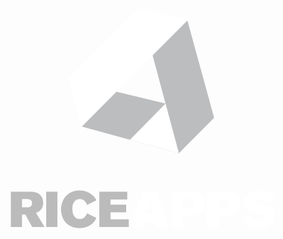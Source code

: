 <?xml version="1.0" encoding="UTF-8"?>
<svg width="424px" height="352px" viewBox="0 0 424 352" version="1.1" xmlns="http://www.w3.org/2000/svg" xmlns:xlink="http://www.w3.org/1999/xlink">
    <!-- Generator: Sketch 47.1 (45422) - http://www.bohemiancoding.com/sketch -->
    <title>logo-light</title>
    <desc>Created with Sketch.</desc>
    <defs></defs>
    <g id="Page-1" stroke="none" stroke-width="1" fill="none" fill-rule="evenodd">
        <g id="logos" transform="translate(-582.000000, -209.000000)">
            <g id="logo-light" transform="translate(579.000000, 208.000000)">
                <g id="logo" transform="translate(96.000000, 0.000000)">
                    <polygon id="Rectangle-3" fill="#BCBDBF" points="76.3164063 134.482422 155.29541 153.541992 176.471191 233.048828 20.9384766 190.204102"></polygon>
                    <polygon id="Rectangle-2" fill="#BCBDBF" points="134.321289 76.0527344 190.049805 20.4707031 232.787109 176.292969 176.249023 233.137695"></polygon>
                    <polygon id="Rectangle" fill="#FFFFFF" points="111.806641 0.974609375 190.072266 20.3398437 20.9902344 190.287109 0.3984375 113.083984"></polygon>
                    <polygon id="Triangle" fill="#FFFFFF" points="155.068359 153.519043 176.486816 233.112793 98.0551758 211.482666"></polygon>
                </g>
                <path d="M3.52,351 L3.52,294.44 L31.68,294.44 C37.04,294.44 42.16,294.76 45.6,296.2 C53.12,299.4 55.36,307.08 55.36,312.52 C55.36,314.68 55.12,319.72 51.04,323.88 C48.8,326.28 46.4,327.16 43.76,328.2 L57.52,351 L37.68,351 L26.72,331.08 L21.44,331.08 L21.44,351 L3.52,351 Z M28.8,306.28 L21.44,306.28 L21.44,319.48 L28.88,319.48 C31.84,319.48 37.52,319.32 37.52,312.92 C37.52,306.44 31.92,306.28 28.8,306.28 Z M60.16,351 L78.08,351 L78.08,294.52 L60.16,294.52 L60.16,351 Z M125.36,329.08 C124.72,331 122.24,338.36 113.92,338.36 C105.12,338.36 102,330.44 102,322.04 C102,319.8 102,313.4 106.24,309.32 C107.44,308.12 109.92,306.28 113.84,306.28 C121.36,306.28 124.08,312.28 125.52,315.64 L140.48,308.2 C139.28,305.96 138.16,304.04 135.76,301.56 C129.84,295.48 121.68,292.44 113.12,292.44 C94,292.44 83.84,307.88 83.84,323.08 C83.84,337.56 92.96,352.76 113.12,352.76 C121.2,352.76 129.28,350.12 135.04,344.44 C137.76,341.72 139.12,339.16 140.56,336.44 L125.36,329.08 Z M145.12,351 L192.24,351 L192.24,338.76 L163.04,338.76 L163.04,327.56 L188.08,327.56 L188.08,315.32 L163.04,315.32 L163.04,306.92 L189.84,306.92 L189.84,294.52 L145.12,294.52 L145.12,351 Z" id="logo-text" fill="#BBBBBB"></path>
                <path d="M193.92,351 L215.52,294.52 L235.84,294.52 L256.96,351 L237.76,351 L235.28,343.16 L215.6,343.16 L213.12,351 L193.92,351 Z M231.6,330.52 L225.6,310.6 L219.44,330.52 L231.6,330.52 Z M260.88,351 L260.88,294.44 L293.2,294.44 C299.36,294.68 304.72,295 309.28,299.72 C313.44,304.12 314,309.32 314,312.92 C314,317.64 313.04,322.76 308.64,327.32 C303.92,332.2 298.72,332.44 292.56,332.6 L278.8,332.6 L278.8,351 L260.88,351 Z M288.88,306.36 L278.8,306.36 L278.8,320.76 L289.04,320.76 C290,320.68 291.04,320.68 292,320.36 C294.72,319.48 296.32,316.92 296.32,313.48 C296.32,306.84 291.12,306.52 288.88,306.36 Z M317.52,351 L317.52,294.44 L349.84,294.44 C356,294.68 361.36,295 365.92,299.72 C370.08,304.12 370.64,309.32 370.64,312.92 C370.64,317.64 369.68,322.76 365.28,327.32 C360.56,332.2 355.36,332.44 349.2,332.6 L335.44,332.6 L335.44,351 L317.52,351 Z M345.52,306.36 L335.44,306.36 L335.44,320.76 L345.68,320.76 C346.64,320.68 347.68,320.68 348.64,320.36 C351.36,319.48 352.96,316.92 352.96,313.48 C352.96,306.84 347.76,306.52 345.52,306.36 Z M371.2,340.28 C373.76,343.4 377.92,348.44 386.88,351 C391.28,352.28 395.76,352.68 400,352.68 C403.12,352.68 414.48,352.68 421.6,345.4 C424.16,342.76 426.64,338.6 426.64,332.68 C426.64,318.68 414.16,316.44 401.6,314.28 C396.72,313.4 393.84,312.68 393.84,309.96 C393.84,307.08 397.2,306.28 400.24,306.28 C403.12,306.28 407.44,306.76 410.72,308.36 C413.2,309.64 414.16,310.92 415.04,312.04 L426.24,302.68 C424.24,300.6 422.16,298.36 417.92,296.28 C413.28,293.96 407.36,292.68 400.88,292.68 C390.72,292.68 381.2,295.96 377.52,304.28 C376.48,306.52 375.92,309.08 375.92,311.56 C375.92,323.48 386.08,326.68 391.28,328.04 C393.6,328.6 404,330.44 406,331.16 C409.12,332.2 409.12,334.28 409.12,334.68 C409.12,338.76 402.08,338.92 400.64,338.92 C397.92,338.92 395.04,338.44 392.72,337.64 C387.84,336.04 386.48,333.96 384.88,331.48 L371.2,340.28 Z" id="logo-text" fill="#FFFFFF"></path>
            </g>
        </g>
    </g>
</svg>
